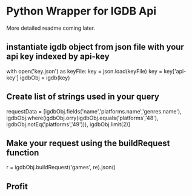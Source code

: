 # Python Wrapper for IGDB Api
More detailed readme coming later.

## instantiate igdb object from json file with your api key indexed by api-key

with open('key.json') as keyFile:
    key = json.load(keyFile)
    key = key['api-key']
igdbObj = igdb(key)

## Create list of strings used in your query

requestData = [igdbObj.fields('name','platforms.name','genres.name'), igdbObj.where(igdbObj.orry(igdbObj.equals('platforms','48'), igdbObj.notEq('platforms','49'))), igdbObj.limit(2)]

## Make your request using the buildRequest function 
r = igdbObj.buildRequest('games', re).json()

## Profit

